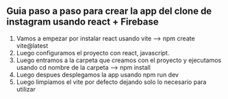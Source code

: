 ## Guia paso a paso para crear la app del clone de instagram usando react + Firebase

1. Vamos a empezar por instalar react usando vite
--> npm create vite@latest
2. Luego configuramos el proyecto con react, javascript.
3. Luego entramos a la carpeta que creamos con el proyecto y ejecutamos usando cd nombre de la carpeta
--> npm install
4. Luego despues desplegamos la app usando npm run dev
5. Luego limpiamos el vite por defecto dejando solo lo necesario para utilizar

